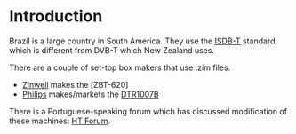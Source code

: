 # Introduction #
Brazil is a large country in South America. They use the [ISDB-T](http://en.wikipedia.org/wiki/ISDB) standard, which is different from DVB-T which New Zealand uses.

There are a couple of set-top box makers that use .zim files.

  * [Zinwell](Zinwell.md) makes the [ZBT-620]
  * [Philips](Philips.md) makes/markets the [DTR1007B](DTR1007B.md)

There is a Portuguese-speaking forum which has discussed modification of these machines: [HT Forum](http://www.htforum.com/vb/forumdisplay.php?f=129).
